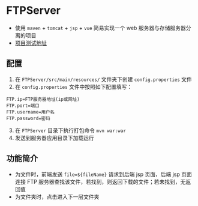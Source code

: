 # FTPServer

- 使用 `maven` + `tomcat` + `jsp` + `vue` 简易实现一个 web 服务器与存储服务器分离的项目
- [项目测试地址](http://122.51.77.15/)

## 配置

1. 在 `FTPServer/src/main/resources/` 文件夹下创建 `config.properties` 文件
2. 在 `config.properties` 文件中按照如下配置填写：

```properties
FTP.ip=FTP服务器地址(ip或网址)
FTP.port=端口
FTP.username=用户名
FTP.password=密码
```

3. 在 `FTPServer` 目录下执行打包命令 `mvn war:war`
4. 发送到服务器应用目录下加载运行

## 功能简介

- 为文件时，前端发送 `file=${fileName}` 请求到后端 jsp 页面，后端 jsp 页面连接 FTP 服务器查找该文件，若找到，则返回下载的文件；若未找到，无返回值
- 为文件夹时，点击进入下一层文件夹
